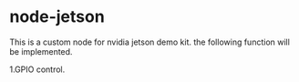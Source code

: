 # node-jetson
This is a custom node for nvidia jetson demo kit. the following function will be implemented.

1.GPIO control.
